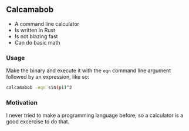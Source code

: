 ## Calcamabob
 - A command line calculator
 - Is written in Rust
 - Is not blazing fast
 - Can do basic math

### Usage
Make the binary and execute it with the `eqn` command line argument followed by an expression, like so:

```sh
calcamabob -eqn sin(pi)^2
```

### Motivation
I never tried to make a programming language before, so a calculator is a good excercise to do that.
